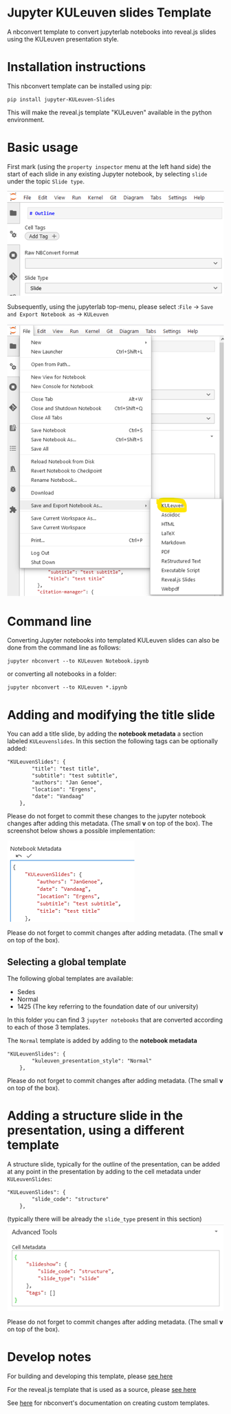 # Jupyter KULeuven slides Template

A nbconvert template to convert jupyterlab notebooks into reveal.js slides using the KULeuven presentation style.

# Installation instructions

This nbconvert template can be installed using pip:
```
pip install jupyter-KULeuven-Slides
```
This will make the reveal.js template "KULeuven" available in the python environment.


# Basic usage

First mark (using the ```property inspector``` menu at the left hand side) the start of each slide in any existing Jupyter notebook, by selecting ```slide```  under the topic ```Slide type```.

![Slide type selection](assets/images/ScreenshotSlideTypeSelection.png)

Subsequently, using the jupyterlab top-menu, please select :```File``` -> ```Save and Export Notebook as``` -> ```KULeuven```

![Export your slides](assets/images/ScreenshotSlideExport.png)


# Command line

Converting Jupyter notebooks into templated KULeuven slides can also be done from the command line as follows:

```
jupyter nbconvert --to KULeuven Notebook.ipynb
```

or converting all notebooks in a folder:

```
jupyter nbconvert --to KULeuven *.ipynb
```

# Adding and modifying the title slide

You can add a title slide, by adding the **notebook metadata** a section labeled ```KULeuvenslides```. In this section the following tags can be optionally added:

```
"KULeuvenSlides": {
        "title": "test title",
        "subtitle": "test subtitle",
        "authors": "Jan Genoe",
        "location": "Ergens",
        "date": "Vandaag"
    },
```
 
 Please do not forget to commit these changes to the jupyter notebook changes after adding this metadata. (The small **v** on top of the box).
The screenshot below shows a possible implementation:

![Notebook Metadata](assets/images/ScreenshotNotebookMetadata.png)

Please do not forget to commit changes after adding metadata. (The small **v** on top of the box).

## Selecting a global template


The following global templates are available:

* Sedes
* Normal 
* 1425  (The key referring to the foundation date of our university)

In this folder you can find 3 ```jupyter notebooks``` that are converted according to each of those 3 templates. 

The ```Normal``` template is added by adding to the **notebook metadata** 

```
"KULeuvenSlides": {
        "kuleuven_presentation_style": "Normal"
    },
```

Please do not forget to commit changes after adding metadata. (The small **v** on top of the box).

# Adding a structure slide in the presentation, using a different template

A structure slide, typically for the outline of the presentation, can be added at any point in the presentation by adding to the cell metadata under ```KULeuvenSlides```:
```
"KULeuvenSlides": {
        "slide_code": "structure"
    },
```
(typically there will be already the ```slide_type``` present in this section)
![cell metadata](assets/images/ScreenshotCellMetadata.png)

Please do not forget to commit changes after adding metadata. (The small **v** on top of the box).

# Develop notes

For building and developing this template, please [see here]( https://github.com/sheeshee/nbconvert-template-example/)

For the reveal.js template that is used as  a source, please [see here](https://github.com/fmoralesc/reveal.js-kuleuven)

See [here](https://nbconvert.readthedocs.io/en/latest/customizing.html) for nbconvert's documentation on creating custom templates.

